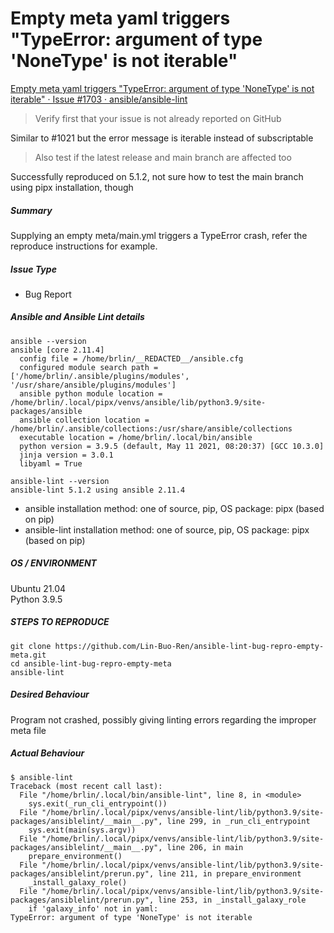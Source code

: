 # Empty meta yaml triggers "TypeError: argument of type 'NoneType' is not iterable"

[Empty meta yaml triggers &quot;TypeError: argument of type 'NoneType' is not iterable&quot; · Issue #1703 · ansible/ansible-lint](https://github.com/ansible/ansible-lint/issues/1703)

> Verify first that your issue is not already reported on GitHub

Similar to #1021 but the error message is iterable instead of subscriptable

> Also test if the latest release and main branch are affected too

Successfully reproduced on 5.1.2, not sure how to test the main branch using pipx installation, though

##### Summary

Supplying an empty meta/main.yml triggers a TypeError crash, refer the reproduce instructions for example.

##### Issue Type

- Bug Report

##### Ansible and Ansible Lint details
<!--- Paste verbatim output between triple backticks -->
```console (paste below)
ansible --version
ansible [core 2.11.4] 
  config file = /home/brlin/__REDACTED__/ansible.cfg
  configured module search path = ['/home/brlin/.ansible/plugins/modules', '/usr/share/ansible/plugins/modules']
  ansible python module location = /home/brlin/.local/pipx/venvs/ansible/lib/python3.9/site-packages/ansible
  ansible collection location = /home/brlin/.ansible/collections:/usr/share/ansible/collections
  executable location = /home/brlin/.local/bin/ansible
  python version = 3.9.5 (default, May 11 2021, 08:20:37) [GCC 10.3.0]
  jinja version = 3.0.1
  libyaml = True

ansible-lint --version
ansible-lint 5.1.2 using ansible 2.11.4

```

- ansible installation method: one of source, pip, OS package: pipx (based on pip)
- ansible-lint installation method: one of source, pip, OS package: pipx (based on pip)

##### OS / ENVIRONMENT
<!--- Provide all relevant information below, e.g. target OS versions, network device firmware, etc. -->

Ubuntu 21.04  
Python 3.9.5


##### STEPS TO REPRODUCE

```commands
git clone https://github.com/Lin-Buo-Ren/ansible-lint-bug-repro-empty-meta.git
cd ansible-lint-bug-repro-empty-meta
ansible-lint
```

##### Desired Behaviour

Program not crashed, possibly giving linting errors regarding the improper meta file

##### Actual Behaviour

<!--- Paste verbatim command output between triple backticks -->
```paste below
$ ansible-lint
Traceback (most recent call last):
  File "/home/brlin/.local/bin/ansible-lint", line 8, in <module>
    sys.exit(_run_cli_entrypoint())
  File "/home/brlin/.local/pipx/venvs/ansible-lint/lib/python3.9/site-packages/ansiblelint/__main__.py", line 299, in _run_cli_entrypoint
    sys.exit(main(sys.argv))
  File "/home/brlin/.local/pipx/venvs/ansible-lint/lib/python3.9/site-packages/ansiblelint/__main__.py", line 206, in main
    prepare_environment()
  File "/home/brlin/.local/pipx/venvs/ansible-lint/lib/python3.9/site-packages/ansiblelint/prerun.py", line 211, in prepare_environment
    _install_galaxy_role()
  File "/home/brlin/.local/pipx/venvs/ansible-lint/lib/python3.9/site-packages/ansiblelint/prerun.py", line 253, in _install_galaxy_role
    if 'galaxy_info' not in yaml:
TypeError: argument of type 'NoneType' is not iterable

```
